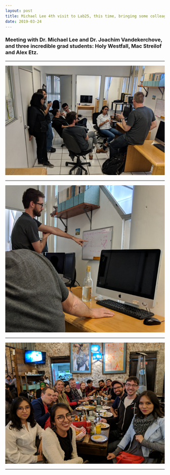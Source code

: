 ```yaml
---
layout: post
title: Michael Lee 4th visit to Lab25, this time, bringing some colleagues with him!
date: 2019-03-24
---
```


### Meeting with Dr. Michael Lee and Dr. Joachim Vandekerchove, and three incredible grad students: Holy Westfall, Mac Streilof and Alex Etz.

____  

![Alt text](/LabPictures/Lab25_UCI_1.png)

____  

![Alt text](/LabPictures/Lab25_UCI_2.png)

____  

![Alt text](/LabPictures/Lab25_UCI_3.png)

____  

 
